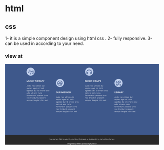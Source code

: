 
# html
## css

1- it is a simple component design using html css .
2- fully responsive.
3-can be used in according to your need.

### view at

![preview img](/preview.jpg)

